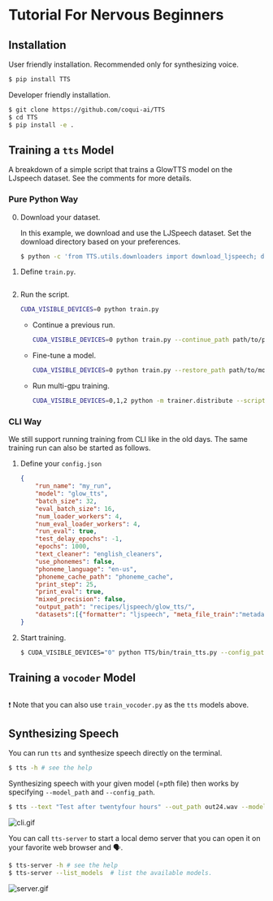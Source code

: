 # Tutorial For Nervous Beginners

## Installation

User friendly installation. Recommended only for synthesizing voice.

```bash
$ pip install TTS
```

Developer friendly installation.

```bash
$ git clone https://github.com/coqui-ai/TTS
$ cd TTS
$ pip install -e .
```

## Training a `tts` Model

A breakdown of a simple script that trains a GlowTTS model on the LJspeech dataset. See the comments for more details.

### Pure Python Way

0. Download your dataset.

    In this example, we download and use the LJSpeech dataset. Set the download directory based on your preferences.

    ```bash
    $ python -c 'from TTS.utils.downloaders import download_ljspeech; download_ljspeech("../recipes/ljspeech/");'
    ```

1. Define `train.py`.

    ```{literalinclude} ../../recipes/ljspeech/glow_tts/train_glowtts.py
    ```

2. Run the script.

    ```bash
    CUDA_VISIBLE_DEVICES=0 python train.py
    ```

    - Continue a previous run.

        ```bash
        CUDA_VISIBLE_DEVICES=0 python train.py --continue_path path/to/previous/run/folder/
        ```

    - Fine-tune a model.

        ```bash
        CUDA_VISIBLE_DEVICES=0 python train.py --restore_path path/to/model/checkpoint.pth
        ```

    - Run multi-gpu training.

        ```bash
        CUDA_VISIBLE_DEVICES=0,1,2 python -m trainer.distribute --script train.py
        ```

### CLI Way

We still support running training from CLI like in the old days. The same training run can also be started as follows.

1. Define your `config.json`

    ```json
    {
        "run_name": "my_run",
        "model": "glow_tts",
        "batch_size": 32,
        "eval_batch_size": 16,
        "num_loader_workers": 4,
        "num_eval_loader_workers": 4,
        "run_eval": true,
        "test_delay_epochs": -1,
        "epochs": 1000,
        "text_cleaner": "english_cleaners",
        "use_phonemes": false,
        "phoneme_language": "en-us",
        "phoneme_cache_path": "phoneme_cache",
        "print_step": 25,
        "print_eval": true,
        "mixed_precision": false,
        "output_path": "recipes/ljspeech/glow_tts/",
        "datasets":[{"formatter": "ljspeech", "meta_file_train":"metadata.csv", "path": "recipes/ljspeech/LJSpeech-1.1/"}]
    }
    ```

2. Start training.
    ```bash
    $ CUDA_VISIBLE_DEVICES="0" python TTS/bin/train_tts.py --config_path config.json
    ```

## Training a `vocoder` Model

```{literalinclude} ../../recipes/ljspeech/hifigan/train_hifigan.py
```

❗️ Note that you can also use ```train_vocoder.py``` as the ```tts``` models above.

## Synthesizing Speech

You can run `tts` and synthesize speech directly on the terminal.

```bash
$ tts -h # see the help
```
Synthesizing speech with your given model (=pth file) then works by specifying `--model_path` and `--config_path`.

```bash
$ tts --text "Test after twentyfour hours" --out_path out24.wav --model_path ./best_model.pth --config_path ./config.json
```


![cli.gif](https://github.com/coqui-ai/TTS/raw/main/images/tts_cli.gif)


You can call `tts-server` to start a local demo server that you can open it on
your favorite web browser and 🗣️.

```bash
$ tts-server -h # see the help
$ tts-server --list_models  # list the available models.
```
![server.gif](https://github.com/coqui-ai/TTS/raw/main/images/demo_server.gif)
